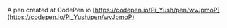 A pen created at CodePen.io [https://codepen.io/Pi_Yush/pen/wvJpmoP](https://codepen.io/Pi_Yush/pen/wvJpmoP)